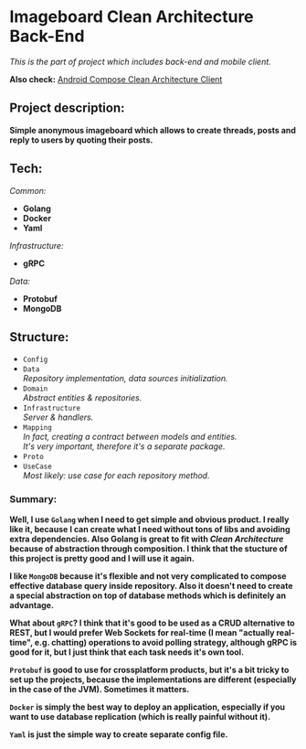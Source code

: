 # Imageboard Clean Architecture Back-End

*This is the part of project which includes back-end and mobile client.* 

**Also check:**
[Android Compose Clean Architecture Client](https://github.com/numq/android-clean-architecture-imageboard-client)

## Project description:
  **Simple anonymous imageboard which allows to create threads, posts and reply to users by quoting their posts.**

## Tech:

*Common:*
- **Golang**
- **Docker**
- **Yaml**

*Infrastructure:*
- **gRPC**

*Data:*
- **Protobuf**
- **MongoDB**

## Structure:
- `Config`
- `Data`\
*Repository implementation, data sources initialization.*
- `Domain`\
*Abstract entities & repositories.*
- `Infrastructure`\
*Server & handlers.*
- `Mapping`\
*In fact, creating a contract between models and entities.*\
*It's very important, therefore it's a separate package.*
- `Proto`
- `UseCase`\
*Most likely: use case for each repository method.*

### Summary:
**Well, I use `Golang` when I need to get simple and obvious product. I really like it, because I can create what I need without tons of libs and avoiding extra dependencies. Also Golang is great to fit with *Clean Architecture* because of abstraction through composition. I think that the stucture of this project is pretty good and I will use it again.**

**I like `MongoDB` because it's flexible and not very complicated to compose effective database query inside repository. Also it doesn't need to create a special abstraction on top of database methods which is definitely an advantage.**

**What about `gRPC`? I think that it's good to be used as a CRUD alternative to REST, but I would prefer Web Sockets for real-time (I mean "actually real-time", e.g. chatting) operations to avoid polling strategy, although gRPC is good for it, but I just think that each task needs it's own tool.**

**`Protobuf` is good to use for crossplatform products, but it's a bit tricky to set up the projects, because the implementations are different (especially in the case of the JVM). Sometimes it matters.**

**`Docker` is simply the best way to deploy an application, especially if you want to use database replication (which is really painful without it).**

**`Yaml` is just the simple way to create separate config file.**
